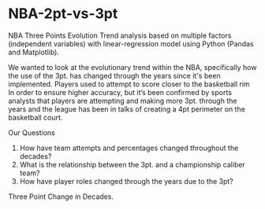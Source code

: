 # NBA-2pt-vs-3pt
NBA Three Points Evolution Trend analysis based on multiple factors (independent variables) with linear-regression model using Python (Pandas and Matplotlib).

We wanted to look at the evolutionary trend within the NBA, specifically how the use of the 3pt. has changed through the years since it's been implemented. Players used to attempt to score closer to the basketball rim In order to ensure higher accuracy, but it’s been confirmed by sports analysts that players are attempting and making more 3pt. through the years and the league has been in talks of creating a 4pt perimeter on the basketball court. 

Our Questions

1.	How have team attempts and percentages changed throughout the decades?
2.	What is the relationship between the 3pt. and a championship caliber team?
3.	How have player roles changed through the years due to the 3pt?

Three Point Change in Decades. 


